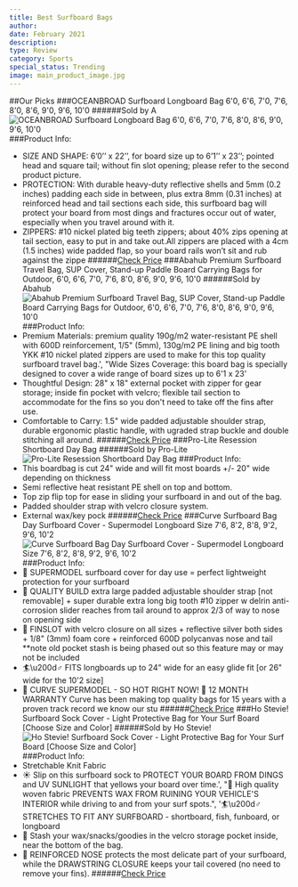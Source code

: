 ```yaml
---
title: Best Surfboard Bags
author: 
date: February 2021
description: 
type: Review
category: Sports
special_status: Trending
image: main_product_image.jpg
---
```

##Our Picks
###OCEANBROAD Surfboard Longboard Bag 6'0, 6'6, 7'0, 7'6, 8'0, 8'6, 9'0, 9'6, 10'0
######Sold by A
![OCEANBROAD Surfboard Longboard Bag 6'0, 6'6, 7'0, 7'6, 8'0, 8'6, 9'0, 9'6, 10'0](https://images-na.ssl-images-amazon.com/images/I/618pqT8nh%2BL.__AC_SX300_SY300_QL70_ML2_.jpg)
###Product Info:
- SIZE AND SHAPE: 6’0’’ x 22’’, for board size up to 6’1’’ x 23’’; pointed head and square tail; without fin slot opening; please refer to the second product picture.
- PROTECTION: With durable heavy-duty reflective shells and 5mm (0.2 inches) padding each side in between, plus extra 8mm (0.31 inches) at reinforced head and tail sections each side, this surfboard bag will protect your board from most dings and fractures occur out of water, especially when you travel around with it.
- ZIPPERS: #10 nickel plated big teeth zippers; about 40% zips opening at tail section, easy to put in and take out.All zippers are placed with a 4cm (1.5 inches) wide padded flap, so your board rails won’t sit and rub against the zippe
######[Check Price](https://www.amazon.comhttps://www.amazon.com/gp/slredirect/picassoRedirect.html/ref=pa_sp_atf_aps_sr_pg1_1?ie=UTF8&adId=A02611035VJ5PWU3RUJV&url=%2FOCEANBROAD-Surfboard-Longboard-Bag-100%2Fdp%2FB0838FR3PW%2Fref%3Dsr_1_1_sspa%3Fdchild%3D1%26keywords%3Dsurfboard%2Bbags%26qid%3D1614370598%26sr%3D8-1-spons%26psc%3D1&qualifier=1614370598&id=6050785380124893&widgetName=sp_atf)
###Abahub Premium Surfboard Travel Bag, SUP Cover, Stand-up Paddle Board Carrying Bags for Outdoor, 6'0, 6'6, 7'0, 7'6, 8'0, 8'6, 9'0, 9'6, 10'0
######Sold by Abahub
![Abahub Premium Surfboard Travel Bag, SUP Cover, Stand-up Paddle Board Carrying Bags for Outdoor, 6'0, 6'6, 7'0, 7'6, 8'0, 8'6, 9'0, 9'6, 10'0](https://images-na.ssl-images-amazon.com/images/I/81QuMqWhDYL.__AC_SX300_SY300_QL70_ML2_.jpg)
###Product Info:
- Premium Materials: premium quality 190g/m2 water-resistant PE shell with 600D reinforcement, 1/5" (5mm), 130g/m2 PE lining and big tooth YKK #10 nickel plated zippers are used to make for this top quality surfboard travel bag.', "Wide Sizes Coverage: this board bag is specially designed to cover a wide range of board sizes up to 6'1 x 23'
- Thoughtful Design: 28" x 18" external pocket with zipper for gear storage; inside fin pocket with velcro; flexible tail section to accommodate for the fins so you don\'t need to take off the fins after use.
- Comfortable to Carry: 1.5" wide padded adjustable shoulder strap, durable ergonomic plastic handle, with ugraded strap buckle and double stitching all around.
######[Check Price](https://www.amazon.comhttps://www.amazon.com/gp/slredirect/picassoRedirect.html/ref=pa_sp_atf_aps_sr_pg1_1?ie=UTF8&adId=A0852911HPENY5AOLOE1&url=%2FAbahub-Premium-Surfboard-Shortboard-Carrying%2Fdp%2FB07QGVXJGW%2Fref%3Dsr_1_2_sspa%3Fdchild%3D1%26keywords%3Dsurfboard%2Bbags%26qid%3D1614370598%26sr%3D8-2-spons%26psc%3D1&qualifier=1614370598&id=6050785380124893&widgetName=sp_atf)
###Pro-Lite Resession Shortboard Day Bag
######Sold by Pro-Lite
![Pro-Lite Resession Shortboard Day Bag](https://images-na.ssl-images-amazon.com/images/I/81GAjSktG%2BL.__AC_SY300_SX300_QL70_ML2_.jpg)
###Product Info:
- This boardbag is cut 24" wide and will fit most boards +/- 20" wide depending on thickness
- Semi reflective heat resistant PE shell on top and bottom.
- Top zip flip top for ease in sliding your surfboard in and out of the bag.
- Padded shoulder strap with velcro closure system.
- External wax/key pock
######[Check Price](https://www.amazon.comhttps://www.amazon.com/gp/slredirect/picassoRedirect.html/ref=pa_sp_atf_aps_sr_pg1_1?ie=UTF8&adId=A081584935ZZI733V9Y4I&url=%2FPro-Lite-Resession-Shortboard-Day-Bag%2Fdp%2FB00K1HG80I%2Fref%3Dsr_1_3_sspa%3Fdchild%3D1%26keywords%3Dsurfboard%2Bbags%26qid%3D1614370598%26sr%3D8-3-spons%26psc%3D1&qualifier=1614370598&id=6050785380124893&widgetName=sp_atf)
###Curve Surfboard Bag Day Surfboard Cover - Supermodel Longboard Size 7'6, 8'2, 8'8, 9'2, 9'6, 10'2
![Curve Surfboard Bag Day Surfboard Cover - Supermodel Longboard Size 7'6, 8'2, 8'8, 9'2, 9'6, 10'2](https://images-na.ssl-images-amazon.com/images/I/81wRCTBwj%2BL.__AC_SX300_SY300_QL70_ML2_.jpg)
###Product Info:
- 💃 SUPERMODEL surfboard cover for day use = perfect lightweight protection for your surfboard
- 💪 QUALITY BUILD extra large padded adjustable shoulder strap [not removable] + super durable extra long big tooth #10 zipper w delrin anti-corrosion slider reaches from tail around to approx 2/3 of way to nose on opening side
- 🦈 FINSLOT with velcro closure on all sizes + reflective silver both sides + 1/8" (3mm) foam core + reinforced 600D polycanvas nose and tail **note old pocket stash is being phased out so this feature may or may not be included
- 🏄\u200d♂️ FITS longboards up to 24" wide for an easy glide fit [or 26" wide for the 10\'2 size]
- 💋 CURVE SUPERMODEL - SO HOT RIGHT NOW! 🤙 12 MONTH WARRANTY Curve has been making top quality bags for 15 years with a proven track record we know our stu
######[Check Price](https://www.amazon.comhttps://www.amazon.com/Curve-NEW-Surfboard-Bag-Cover/dp/B01GEDKEA2/ref=sr_1_6?dchild=1&keywords=surfboard+bags&qid=1614370598&sr=8-6)
###Ho Stevie! Surfboard Sock Cover - Light Protective Bag for Your Surf Board [Choose Size and Color]
######Sold by Ho Stevie!
![Ho Stevie! Surfboard Sock Cover - Light Protective Bag for Your Surf Board [Choose Size and Color]](https://images-na.ssl-images-amazon.com/images/I/710azSjBmEL.__AC_SX300_SY300_QL70_ML2_.jpg)
###Product Info:
- Stretchable Knit Fabric
- ☀️ Slip on this surfboard sock to PROTECT YOUR BOARD FROM DINGS and UV SUNLIGHT that yellows your board over time.', "🚗 High quality woven fabric PREVENTS WAX FROM RUINING YOUR VEHICLE'S INTERIOR while driving to and from your surf spots.", '🏄\u200d♂️ STRETCHES TO FIT ANY SURFBOARD - shortboard, fish, funboard, or longboard
- 🍫 Stash your wax/snacks/goodies in the velcro storage pocket inside, near the bottom of the bag.
- 💪 REINFORCED NOSE protects the most delicate part of your surfboard, while the DRAWSTRING CLOSURE keeps your tail covered (no need to remove your fins).
######[Check Price](https://www.amazon.comhttps://www.amazon.com/Ho-Stevie-Surfboard-Sock-Cover/dp/B01FQDGO5A/ref=sr_1_7?dchild=1&keywords=surfboard+bags&qid=1614370598&sr=8-7)
